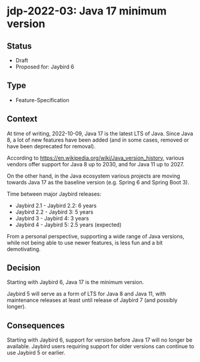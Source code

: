 # jdp-2022-03: Java 17 minimum version

## Status

- Draft
- Proposed for: Jaybird 6

## Type

- Feature-Specification

## Context

At time of writing, 2022-10-09, Java 17 is the latest LTS of Java. Since Java 8,
a lot of new features have been added (and in some cases, removed or have been
deprecated for removal).

According to <https://en.wikipedia.org/wiki/Java_version_history>, various 
vendors offer support for Java 8 up to 2030, and for Java 11 up to 2027.

On the other hand, in the Java ecosystem various projects are moving towards
Java 17 as the baseline version (e.g. Spring 6 and Spring Boot 3).

Time between major Jaybird releases:

- Jaybird 2.1 - Jaybird 2.2: 6 years
- Jaybird 2.2 - Jaybird 3: 5 years
- Jaybird 3 - Jaybird 4: 3 years
- Jaybird 4 - Jaybird 5: 2.5 years (expected)

From a personal perspective, supporting a wide range of Java versions, while not
being able to use newer features, is less fun and a bit demotivating. 

## Decision

Starting with Jaybird 6, Java 17 is the minimum version.

Jaybird 5 will serve as a form of LTS for Java 8 and Java 11, with maintenance
releases at least until release of Jaybird 7 (and possibly longer).

## Consequences

Starting with Jaybird 6, support for version before Java 17 will no longer be
available. Jaybird users requiring support for older versions can continue to 
use Jaybird 5 or earlier.
